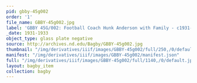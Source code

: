 ```yaml
---
pid: gbby-45g002
order: '1'
file_name: GBBY-45g002.jpg
label: 'GBBY 45G/002: Football Coach Hunk Anderson with Family - c1931-1933'
_date: 1931-1933
object_type: glass plate negative
source: http://archives.nd.edu/Bagby/GBBY-45g002.jpg
thumbnail: "/img/derivatives/iiif/images/GBBY-45g002/full/250,/0/default.jpg"
manifest: "/img/derivatives/iiif/images/GBBY-45g002/manifest.json"
full: "/img/derivatives/iiif/images/GBBY-45g002/full/1140,/0/default.jpg"
layout: bagby_item
collection: bagby
---
```

